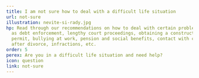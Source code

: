 ```yaml
---
title: I am not sure how to deal with a difficult life situation
url: not-sure
illustration: nevite-si-rady.jpg
hp: Read through our recommendations on how to deal with certain problems, such
  as debt enforcement, lengthy court proceedings, obtaining a construction
  permit, bullying at work, pension and social benefits, contact with children
  after divorce, infractions, etc.
order: 5
perex: Are you in a difficult life situation and need help?
icon: question
link: not-sure
---
```

